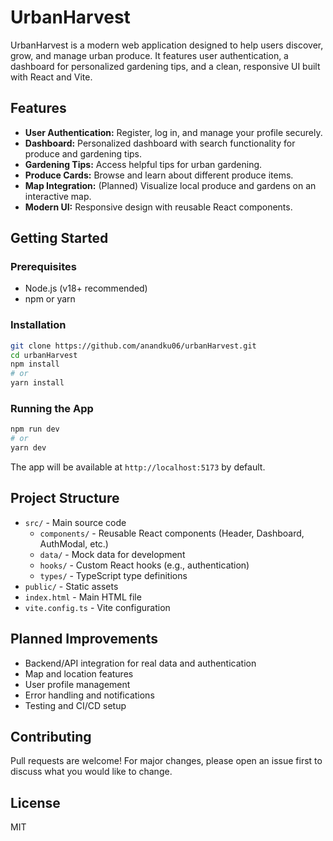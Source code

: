 # UrbanHarvest

UrbanHarvest is a modern web application designed to help users discover, grow, and manage urban produce. It features user authentication, a dashboard for personalized gardening tips, and a clean, responsive UI built with React and Vite.

## Features

- **User Authentication:** Register, log in, and manage your profile securely.
- **Dashboard:** Personalized dashboard with search functionality for produce and gardening tips.
- **Gardening Tips:** Access helpful tips for urban gardening.
- **Produce Cards:** Browse and learn about different produce items.
- **Map Integration:** (Planned) Visualize local produce and gardens on an interactive map.
- **Modern UI:** Responsive design with reusable React components.

## Getting Started

### Prerequisites

- Node.js (v18+ recommended)
- npm or yarn

### Installation

```bash
git clone https://github.com/anandku06/urbanHarvest.git
cd urbanHarvest
npm install
# or
yarn install
```

### Running the App

```bash
npm run dev
# or
yarn dev
```

The app will be available at `http://localhost:5173` by default.

## Project Structure

- `src/` - Main source code
  - `components/` - Reusable React components (Header, Dashboard, AuthModal, etc.)
  - `data/` - Mock data for development
  - `hooks/` - Custom React hooks (e.g., authentication)
  - `types/` - TypeScript type definitions
- `public/` - Static assets
- `index.html` - Main HTML file
- `vite.config.ts` - Vite configuration

## Planned Improvements

- Backend/API integration for real data and authentication
- Map and location features
- User profile management
- Error handling and notifications
- Testing and CI/CD setup

## Contributing

Pull requests are welcome! For major changes, please open an issue first to discuss what you would like to change.

## License

MIT
